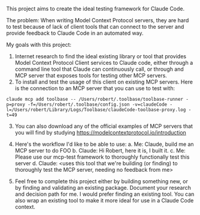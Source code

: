This project aims to create the ideal testing framework for Claude Code. 

The problem: When writing Model Context Protocol servers, they are hard to test because of lack of client tools that can connect to the server and provide feedback to Claude Code in an automated way.

My goals with this project:
1. Internet research to find the ideal existing library or tool that provides Model Context Protocol Client services to Claude code, either through a command line tool that Claude can continuously call, or through and MCP server that exposes tools for testing other MCP servers. 
2. To install and test the usage of this client on existing MCP servers. Here is the connection to an MCP server that you can use to test with:

`claude mcp add toolbase -- /Users/robert/.toolbase/toolbase-runner -p=proxy -f=/Users/robert/.toolbase/config.json -v=claudeCode -l=/Users/robert/Library/Logs/Toolbase/claudeCode-toolbase-proxy.log -t=49`

3. You can also download any of the official examples of MCP servers that you will find by studying https://modelcontextprotocol.io/introduction

4. Here's the workflow I'd like to be able to use:
	a. Me: Claude, build me an MCP server to do FOO
	b. Claude: Hi Robert, here it is, I built it. 
	c. Me: Please use our mcp-test framework to thoroughly functionally test this server
	d. Claude: <uses this tool that we're building (or finding) to thoroughly test the MCP server, needing no feedback from me>

5. Feel free to complete this project either by building something new, or by finding and validating an existing package. Document your research and decision path for me. I would prefer finding an existing tool. You can also wrap an existing tool to make it more ideal for use in a Claude Code context. 
